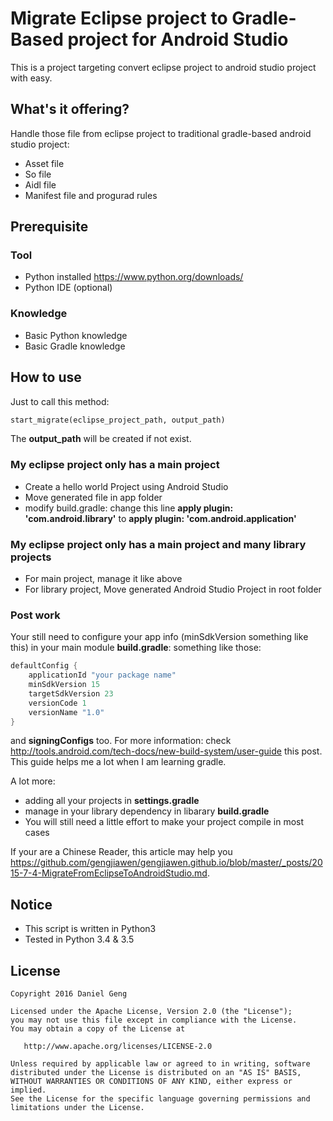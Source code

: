 Migrate Eclipse project to Gradle-Based project for Android Studio
========
This is a project targeting convert eclipse project to android studio project with easy.

## What's it offering?
Handle those file from eclipse project to traditional gradle-based android studio project:
* Asset file
* So file
* Aidl file
* Manifest file and progurad rules

## Prerequisite
### Tool
* Python installed <https://www.python.org/downloads/>
* Python IDE (optional)

### Knowledge
* Basic Python knowledge
* Basic Gradle knowledge

## How to use
Just to call this method:
```Python
start_migrate(eclipse_project_path, output_path)
```
The **output_path** will be created if not exist.

### My eclipse project only has a main project
* Create a hello world Project using Android Studio
* Move generated file in app folder
* modify build.gradle:
change this line **apply plugin: 'com.android.library'** to **apply plugin: 'com.android.application'**

### My eclipse project only has a main project and many library projects
* For main project, manage it like above
* For library project, Move generated Android Studio Project in root folder

### Post work
Your still need to configure your app info (minSdkVersion something like this) in your main module **build.gradle**:
something like those:
```groovy
defaultConfig {
    applicationId "your package name"
    minSdkVersion 15
    targetSdkVersion 23
    versionCode 1
    versionName "1.0"
}
```
and **signingConfigs** too.
For more information: check <http://tools.android.com/tech-docs/new-build-system/user-guide> this post.
This guide helps me a lot when I am learning gradle.

A lot more:
* adding all your projects in **settings.gradle**
* manage in your library dependency in libarary **build.gradle**
* You will still need a little effort to make your project compile in most cases

If your are a Chinese Reader, this article may help you <https://github.com/gengjiawen/gengjiawen.github.io/blob/master/_posts/2015-7-4-MigrateFromEclipseToAndroidStudio.md>.

## Notice
* This script is written in Python3
* Tested in Python 3.4 & 3.5

## License

    Copyright 2016 Daniel Geng

    Licensed under the Apache License, Version 2.0 (the "License");
    you may not use this file except in compliance with the License.
    You may obtain a copy of the License at

       http://www.apache.org/licenses/LICENSE-2.0

    Unless required by applicable law or agreed to in writing, software
    distributed under the License is distributed on an "AS IS" BASIS,
    WITHOUT WARRANTIES OR CONDITIONS OF ANY KIND, either express or implied.
    See the License for the specific language governing permissions and
    limitations under the License.

